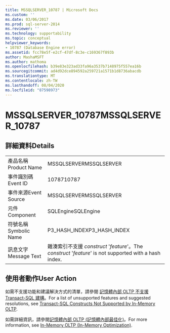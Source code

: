 ```yaml
---
title: MSSQLSERVER_10787 | Microsoft Docs
ms.custom: ''
ms.date: 03/06/2017
ms.prod: sql-server-2014
ms.reviewer: ''
ms.technology: supportability
ms.topic: conceptual
helpviewer_keywords:
- 10787 (Database Engine error)
ms.assetid: fcc78e5f-e2cf-47df-8c3e-c169367f893b
author: MashaMSFT
ms.author: mathoma
ms.openlocfilehash: b39e83e323ad33fa96a3537b7148975f557ea16b
ms.sourcegitcommit: ad4d92dce894592a259721a1571b1d8736abacdb
ms.translationtype: MT
ms.contentlocale: zh-TW
ms.lasthandoff: 08/04/2020
ms.locfileid: "87598973"
---
```

# <a name="mssqlserver_10787"></a><span data-ttu-id="06695-102">MSSQLSERVER_10787</span><span class="sxs-lookup"><span data-stu-id="06695-102">MSSQLSERVER_10787</span></span>
    
## <a name="details"></a><span data-ttu-id="06695-103">詳細資料</span><span class="sxs-lookup"><span data-stu-id="06695-103">Details</span></span>  
  
|||  
|-|-|  
|<span data-ttu-id="06695-104">產品名稱</span><span class="sxs-lookup"><span data-stu-id="06695-104">Product Name</span></span>|<span data-ttu-id="06695-105">MSSQLSERVER</span><span class="sxs-lookup"><span data-stu-id="06695-105">MSSQLSERVER</span></span>|  
|<span data-ttu-id="06695-106">事件識別碼</span><span class="sxs-lookup"><span data-stu-id="06695-106">Event ID</span></span>|<span data-ttu-id="06695-107">10787</span><span class="sxs-lookup"><span data-stu-id="06695-107">10787</span></span>|  
|<span data-ttu-id="06695-108">事件來源</span><span class="sxs-lookup"><span data-stu-id="06695-108">Event Source</span></span>|<span data-ttu-id="06695-109">MSSQLSERVER</span><span class="sxs-lookup"><span data-stu-id="06695-109">MSSQLSERVER</span></span>|  
|<span data-ttu-id="06695-110">元件</span><span class="sxs-lookup"><span data-stu-id="06695-110">Component</span></span>|<span data-ttu-id="06695-111">SQLEngine</span><span class="sxs-lookup"><span data-stu-id="06695-111">SQLEngine</span></span>|  
|<span data-ttu-id="06695-112">符號名稱</span><span class="sxs-lookup"><span data-stu-id="06695-112">Symbolic Name</span></span>|<span data-ttu-id="06695-113">P3_HASH_INDEX</span><span class="sxs-lookup"><span data-stu-id="06695-113">P3_HASH_INDEX</span></span>|  
|<span data-ttu-id="06695-114">訊息文字</span><span class="sxs-lookup"><span data-stu-id="06695-114">Message Text</span></span>|<span data-ttu-id="06695-115">雜湊索引不支援 *construct* '*feature*'。</span><span class="sxs-lookup"><span data-stu-id="06695-115">The *construct* '*feature*' is not supported with a hash index.</span></span>|  
  
## <a name="user-action"></a><span data-ttu-id="06695-116">使用者動作</span><span class="sxs-lookup"><span data-stu-id="06695-116">User Action</span></span>  
 <span data-ttu-id="06695-117">如需不支援功能和建議解決方式的清單，請參閱 [記憶體內部 OLTP 不支援 Transact-SQL 建構](../in-memory-oltp/transact-sql-constructs-not-supported-by-in-memory-oltp.md)。</span><span class="sxs-lookup"><span data-stu-id="06695-117">For a list of unsupported features and suggested resolutions, see [Transact-SQL Constructs Not Supported by In-Memory OLTP](../in-memory-oltp/transact-sql-constructs-not-supported-by-in-memory-oltp.md).</span></span>  
  
 <span data-ttu-id="06695-118">如需詳細資訊，請參閱[記憶體內部 OLTP &#40;記憶體內部最佳化&#41;](../in-memory-oltp/in-memory-oltp-in-memory-optimization.md)。</span><span class="sxs-lookup"><span data-stu-id="06695-118">For more information, see [In-Memory OLTP &#40;In-Memory Optimization&#41;](../in-memory-oltp/in-memory-oltp-in-memory-optimization.md).</span></span>  
  
  
